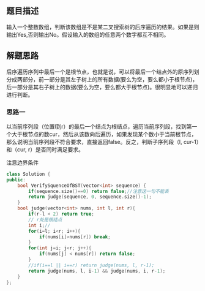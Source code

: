 ## 题目描述

输入一个整数数组，判断该数组是不是某二叉搜索树的后序遍历的结果。如果是则输出Yes,否则输出No。假设输入的数组的任意两个数字都互不相同。 

## 解题思路

后序遍历序列中最后一个是根节点，也就是说，可以将最后一个结点外的原序列划分成两部分，前一部分是其左子树上的所有数据(要么为空，要么都小于根节点)，后一部分是其右子树上的数据(要么为空，要么都大于根节点)。很明显地可以递归进行判断。

### 思路一

以当前序列段（位置l到r）的最后一个结点为根结点，遍历当前序列段，找到第一个大于根节点的数cur，然后从该数向后遍历，如果发现某个数小于当前根节点，那么说明当前序列段不符合要求，直接返回false。反之，判断子序列段（l, cur-1）和（cur,  r）是否同时满足要求。

注意边界条件

```cpp
class Solution {
public:
    bool VerifySquenceOfBST(vector<int> sequence) {
        if(sequence.size()==0) return false;//注意这一句不能丢
        return judge(sequence, 0, sequence.size()-1);
    }
    bool judge(vector<int> nums, int l, int r){
        if(r-l < 2) return true;
        // r处是根结点
        int i;// 
        for(i=l; i<r; i++){
            if(nums[i]>nums[r]) break;
        }
        for(int j=i; j<r; j++){
            if(nums[j] < nums[r]) return false;
        }
        //if(i==l || i==r) return judge(nums, l, r-1);
        return judge(nums, l, i-1) && judge(nums, i, r-1);
    }
};
```



